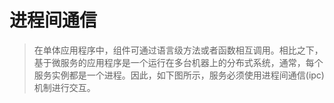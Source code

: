 # 进程间通信



> 在单体应用程序中，组件可通过语言级方法或者函数相互调用。相比之下，基于微服务的应用程序是一个运行在多台机器上的分布式系统，通常，每个服务实例都是一个进程。因此，如下图所示，服务必须使用进程间通信\(ipc\)机制进行交互。



